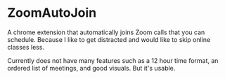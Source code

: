 # ZoomAutoJoin
A chrome extension that automatically joins Zoom calls that you can schedule. Because I like to get distracted and would like to skip online classes less.

Currently does not have many features such as a 12 hour time format, an ordered list of meetings, and good visuals. But it's usable.
